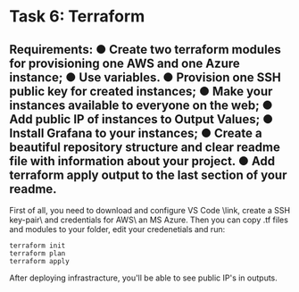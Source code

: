 Task 6: Terraform
============
Requirements:
●	Create two terraform modules for provisioning one AWS and one Azure instance;
●	Use variables.
●	Provision one SSH public key for created instances;
●	Make your instances available to everyone on the web;
●	Add public IP of instances to Output Values;
●	Install Grafana to your instances;
●	Create a beautiful repository structure and clear readme file with information about your project.
●	Add terraform apply output to the last section of your readme.
--------------------------------

First of all, you need to download and configure VS Code \link\, create a SSH key-pair\\ and credentials for AWS\\ an MS Azure.
Then you can copy .tf files and modules to your folder, edit your credenetials and run:
```
terraform init
terraform plan
terraform apply
```
After deploying infrastracture, you'll be able to see public IP's in outputs.
